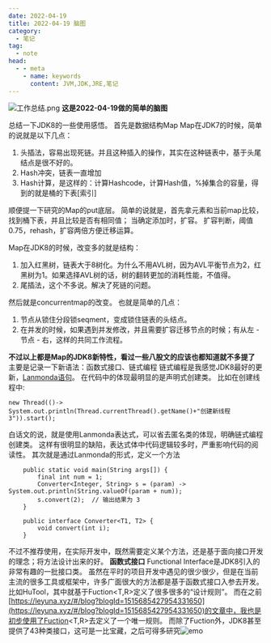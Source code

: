 ```yaml
---
date: 2022-04-19
title: 2022-04-19 脑图
category: 
  - 笔记
tag:
  - note
head:
  - - meta
    - name: keywords
      content: JVM,JDK,JRE,笔记
---
```

![工作总结.png](https://leyunone-img.oss-cn-hangzhou.aliyuncs.com/image/2022-04-19/工作总结.png)
**这是2022-04-19做的简单的脑图**

总结一下JDK8的一些使用感悟。
首先是数据结构Map
Map在JDK7的时候，简单的说就是以下几点：
1. 头插法，容易出现死链。并且这种插入的操作，其实在这种链表中，基于头尾结点是很不好的。
2. Hash冲突，链表一直增加
3. Hash计算，是这样的：计算Hashcode，计算Hash值，%掉集合的容量，得到的就是桶的下表[索引]

顺便提一下研究的Map的put底层。
简单的说就是，首先拿元素和当前map比较，找到桶下表，并且比较是否有相同值；
当确定添加时，扩容。
扩容判断，阈值0.75，rehash，扩容两倍方便迁移运算。

Map在JDK8的时候，改变多的就是结构：
1. 加入红黑树，链表大于8树化。为什么不用AVL树，因为AVL平衡节点为2，红黑树为1。如果选择AVL树的话，树的翻转更加的消耗性能，不值得。
2. 尾插法，这个不多说。解决了死链的问题。

然后就是concurrentmap的改变。
也就是简单的几点：
1. 节点从锁住分段锁seqment，变成锁住链表的头结点。
2. 在并发的时候，如果遇到并发修改，并且需要扩容迁移节点的时候；有从左 - 节点 - 右，这样的共同工作流程。

**不过以上都是Map的JDK8新特性，看过一些八股文的应该也都知道就不多提了**
主要是记录一下新语法：函数式接口、链式编程
链式编程是我感觉JDK8最好的更新，[Lanmonda语句](https://www.runoob.com/java/java8-lambda-expressions.html)。
在代码中的体现最明显的是声明式创建类。
比如在创建线程中:
```
new Thread(()-> System.out.println(Thread.currentThread().getName()+"创建新线程3")).start();
```
白话文的说，就是使用Lanmonda表达式，可以省去匿名类的体现，明确链式编程创建类。
这样有很明显的缺陷，表达式体中代码逻辑较多时，严重影响代码的阅读性。
其次就是通过Lanmonda的形式，定义一个方法
```
    public static void main(String args[]) {
        final int num = 1;
        Converter<Integer, String> s = (param) -> System.out.println(String.valueOf(param + num));
        s.convert(2);  // 输出结果为 3
    }
 
    public interface Converter<T1, T2> {
        void convert(int i);
    }
```
不过不推荐使用，在实际开发中，既然需要定义某个方法，还是基于面向接口开发的理念；将方法设计出来的好。
**函数式接口**
Functional Interface是JDK8引入的非常有趣的一批接口类。
虽然在平时的项目开发中遇见的很少很少，但是在当前主流的很多工具或框架中，许多广面很大的方法都是基于函数式接口入参去开发。
比如HuTool，其中就基于Fuction<T,R>定义了很多很多的“设计规则”。
而在之前[https://leyuna.xyz/#/blog?blogId=1515685427954331650](https://leyuna.xyz/#/blog?blogId=1515685427954331650)的文章中，我也是初步使用了Fuction<T,R>去定义了一个唯一规则。
而除了Fuction外，JDK8甚至提供了43种类接口，这可是一比宝藏，之后可得多研究![emo](https://leyunone-img.oss-cn-hangzhou.aliyuncs.com/image/emo/QQ图片20220302210512.jpg)
